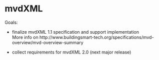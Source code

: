 mvdXML
=================

Goals: <br>
<ul>
  <li>
  finalize mvdXML 1.1 specification and support implementation<br>
  More info on http://www.buildingsmart-tech.org/specifications/mvd-overview/mvd-overview-summary
  </li>
</ul>
<ul>
  <li>
  collect requirements for mvdXML 2.0 (next major release)
  </li>
</ul>
